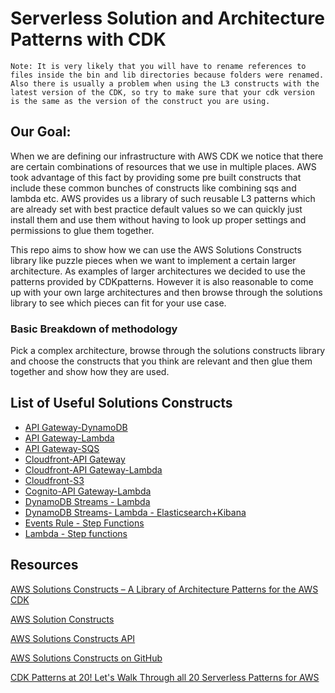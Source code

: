 # Serverless Solution and Architecture Patterns with CDK
`Note: It is very likely that you will have to rename references to files inside the bin and lib directories because folders were renamed. Also there is usually a problem when using the L3 constructs with the latest version of the CDK, so try to make sure that your cdk version is the same as the version of the construct you are using.`

## Our Goal:

When we are defining our infrastructure with AWS CDK we notice that there are certain combinations of resources that we use in multiple places. AWS took advantage of this fact by providing some pre built constructs that include these common bunches of constructs like combining sqs and lambda etc. AWS provides us a library of such reusable L3 patterns which are already set with best practice default values so we can quickly just install them and use them without having to look up proper settings and permissions to glue them together.

This repo aims to show how we can use the AWS Solutions Constructs library like puzzle pieces when we want to implement a certain larger architecture. As examples of larger architectures we decided to use the patterns provided by CDKpatterns. However it is also reasonable to come up with your own large architectures and then browse through the solutions library to see which pieces can fit for your use case.

### Basic Breakdown of methodology

Pick a complex architecture, browse through the solutions constructs library and choose the constructs that you think are relevant and then glue them together and show how they are used.

## List of Useful Solutions Constructs

- [API Gateway-DynamoDB](https://docs.aws.amazon.com/solutions/latest/constructs/aws-apigateway-dynamodb.html)
- [API Gateway-Lambda](https://docs.aws.amazon.com/solutions/latest/constructs/aws-apigateway-lambda.html)
- [API Gateway-SQS](https://docs.aws.amazon.com/solutions/latest/constructs/aws-apigateway-sqs.html)
- [Cloudfront-API Gateway](https://docs.aws.amazon.com/solutions/latest/constructs/aws-cloudfront-apigateway.html)
- [Cloudfront-API Gateway-Lambda](https://docs.aws.amazon.com/solutions/latest/constructs/aws-cloudfront-apigateway-lambda.html)
- [Cloudfront-S3](https://docs.aws.amazon.com/solutions/latest/constructs/aws-cloudfront-s3.html)
- [Cognito-API Gateway-Lambda](https://docs.aws.amazon.com/solutions/latest/constructs/aws-cognito-apigateway-lambda.html)
- [DynamoDB Streams - Lambda](https://docs.aws.amazon.com/solutions/latest/constructs/aws-dynamodb-stream-lambda.html)
- [DynamoDB Streams- Lambda - Elasticsearch+Kibana](https://docs.aws.amazon.com/solutions/latest/constructsaws-dynamodb-stream-lambda-elasticsearch-kibana.html)
- [Events Rule - Step Functions](https://docs.aws.amazon.com/solutions/latest/constructs/aws-events-rule-step-function.html)
- [Lambda - Step functions](https://docs.aws.amazon.com/solutions/latest/constructs/aws-lambda-step-function.html)

## Resources

[AWS Solutions Constructs – A Library of Architecture Patterns for the AWS CDK](https://aws.amazon.com/blogs/aws/aws-solutions-constructs-a-library-of-architecture-patterns-for-the-aws-cdk/)

[AWS Solution Constructs](https://aws.amazon.com/solutions/constructs/)

[AWS Solutions Constructs API](https://docs.aws.amazon.com/solutions/latest/constructs/welcome.html)

[AWS Solutions Constructs on GitHub](https://github.com/awslabs/aws-solutions-constructs)

[CDK Patterns at 20! Let's Walk Through all 20 Serverless Patterns for AWS](https://dev.to/nideveloper/cdk-patterns-at-20-let-s-walk-through-all-20-serverless-patterns-for-aws-d1n)

